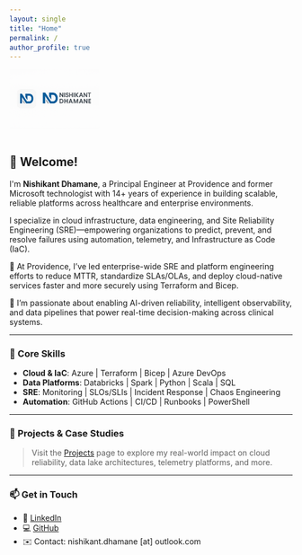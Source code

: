 ```yaml
---
layout: single
title: "Home"
permalink: /
author_profile: true
---
```


<img src="/assets/images/logo-nishikant.png" alt="Nishikant Dhamane Logo" width="160" style="margin-bottom: 1em;" />

## 👋 Welcome!

I'm **Nishikant Dhamane**, a Principal Engineer at Providence and former Microsoft technologist with 14+ years of experience in building scalable, reliable platforms across healthcare and enterprise environments.

I specialize in cloud infrastructure, data engineering, and Site Reliability Engineering (SRE)—empowering organizations to predict, prevent, and resolve failures using automation, telemetry, and Infrastructure as Code (IaC).

🚀 At Providence, I’ve led enterprise-wide SRE and platform engineering efforts to reduce MTTR, standardize SLAs/OLAs, and deploy cloud-native services faster and more securely using Terraform and Bicep.

🧠 I’m passionate about enabling AI-driven reliability, intelligent observability, and data pipelines that power real-time decision-making across clinical systems.

---

### 🔧 Core Skills

- **Cloud & IaC**: Azure | Terraform | Bicep | Azure DevOps  
- **Data Platforms**: Databricks | Spark | Python | Scala | SQL  
- **SRE**: Monitoring | SLOs/SLIs | Incident Response | Chaos Engineering  
- **Automation**: GitHub Actions | CI/CD | Runbooks | PowerShell  

---

### 📁 Projects & Case Studies

> Visit the [Projects](./projects/) page to explore my real-world impact on cloud reliability, data lake architectures, telemetry platforms, and more.

---

### 📫 Get in Touch

- 💼 [LinkedIn](https://linkedin.com/in/nishikantdhamane)  
- 💻 [GitHub](https://github.com/dhamane-nishikant)  
- ✉️ Contact: nishikant.dhamane [at] outlook.com
